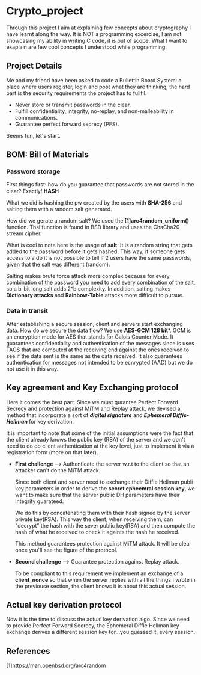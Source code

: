 # Crypto_project

Through this project I aim at explaining few concepts about cryptography I have learnt along the way. 
It is NOT a programming excercise, I am not showcasing my ability in writing C code, it is out of scope. What I want to exaplain are few cool concepts I understood while programming.


## Project Details

Me and my friend have been asked to code a Bullettin Board System: a place where users register, login and post what they are thinking; the hard part is the security requirements 
the project has to fullfil.

+ Never store or transmit passwords in the clear.
+ Fulfill confidentiality, integrity, no-replay, and non-malleability in communications.
+ Guarantee perfect forward secrecy (PFS).

Seems fun, let's start.


## BOM: Bill of Materials

### Password storage

First things first: how do you guarantee that passwords are not stored in the clear? Exactly! **HASH**

What we did is hashing the pw created by the users with **SHA-256** and salting them with a random salt generated.

How did we gerate a random salt? We used the **[1]arc4random_uniform()** function. Thsi function is found in BSD library and uses the ChaCha20 stream cipher.


What is cool to note here is the usage of **salt**. It is a random string that gets added to the password before it gets hashed. This way, if someone gets access to a db it is not possible to tell if 2 users have the same passwords, given that the salt was different (random).

Salting makes brute force attack more complex because for every combination of the password you need to add every combination of the salt, so a b-bit long salt adds 2^b complexity.
In addition, salting makes **Dictionary attacks** and **Rainbow-Table** attacks more difficult to pursue.


### Data in transit

After establishing a secure session, client and servers start exchanging data. How do we secure the data flow? We use **AES-GCM 128 bit***. GCM is an encryption mode for AES that
stands for Galois Counter Mode. It guarantees confidentiality and authentication of the messages since is uses TAGS that are computed at the receiving end against the ones received 
to see if the data sent is the same as the data received. It also guarantees authentication for messages not intended to be ecnrypted (AAD) but we do not use it in this way.


## Key agreement and Key Exchanging protocol

Here it comes the best part. Since we must gurantee Perfect Forward Secrecy and protection against MiTM and Replay attack, we devised a method that incorporate a sort of ***digital signature*** and ***Ephemeral Diffie-Hellman*** for key derivation.

It is important to note that some of the initial assumptions were the fact that the client already knows the public key (RSA) of the server and we don't need to do do client authentication at the key level, just to implement it via a registration form (more on that later).


+ **First challenge** --> Authenticate the server w.r.t to the client so that an attacker can't do the MiTM attack.

  Since both client and server need to exchange their Diffie Hellman publi key parameters in order to derive the **secret epheemral session key**, we want to make sure that the server
  public DH parameters have their integrity guarateed.

  We do this by concatenating them with their hash signed by the server private key(RSA). This way the client, when receiving them, can "decrypt" the hash with the sever public key(RSA)
  and then compute the hash of what he received to check it againts the hash he received.

  This method guarantees protection against MiTM attack. It will be clear once you'll see the figure of the protocol.

+ **Second challenge** --> Guarantee protection against Replay attack.
  
  To be compliant to this requirement we implement an exchange of a **client_nonce** so that when the server replies with all the things I wrote in the previouse section, the client       knows it is about this actual session.

  
  
## Actual key derivation protocol

  Now it is the time to discuss the actual key derivation algo. Since we need to provide Perfect Forward Secrecy, the Ephemeral Diffie Hellman key exchange derives a different session     key for...you guessed it, every session.

  






## References
[1]https://man.openbsd.org/arc4random












